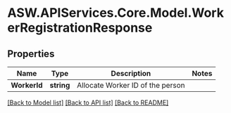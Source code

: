 # ASW.APIServices.Core.Model.WorkerRegistrationResponse
## Properties

Name | Type | Description | Notes
------------ | ------------- | ------------- | -------------
**WorkerId** | **string** | Allocate Worker ID of the person | 

[[Back to Model list]](../README.md#documentation-for-models) [[Back to API list]](../README.md#documentation-for-api-endpoints) [[Back to README]](../README.md)

